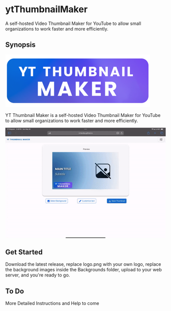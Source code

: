 # ytThumbnailMaker
A self-hosted Video Thumbnail Maker for YouTube to allow small organizations to work faster and more efficiently.


## Synopsis
![logo](https://raw.githubusercontent.com/KevDoy/ytThumbnailMaker/main/logo.png "YT Thumbnail Maker logo")

YT Thumbnail Maker is a self-hosted Video Thumbnail Maker for YouTube to allow small organizations to work faster and more efficiently. 


![screenshot](https://github.com/KevDoy/ytThumbnailMaker/blob/main/_screenshots/preview.gif?raw=true "YT Thumbnail Maker Preview")


## Get Started
Download the latest release, replace logo.png with your own logo, replace the background images inside the Backgrounds folder, upload to your web server, and you're ready to go.



## To Do
More Detailed Instructions and Help to come